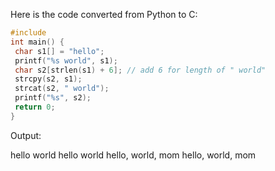 Here is the code converted from Python to C:
```c
#include 
int main() {
 char s1[] = "hello";
 printf("%s world", s1);
 char s2[strlen(s1) + 6]; // add 6 for length of " world"
 strcpy(s2, s1);
 strcat(s2, " world");
 printf("%s", s2);
 return 0;
}
```
Output:

hello world
hello world
hello, world, mom
hello, world, mom

